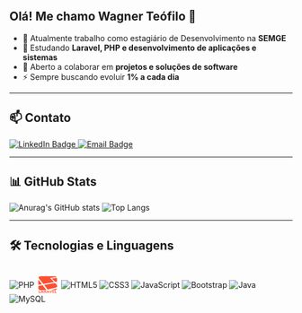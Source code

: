 ## Olá! Me chamo Wagner Teófilo 👋

- 🔭 Atualmente trabalho como estagiário de Desenvolvimento na **SEMGE**
- 🌱 Estudando **Laravel, PHP e desenvolvimento de aplicações e sistemas**
- 💬 Aberto a colaborar em **projetos e soluções de software**
- ⚡ Sempre buscando evoluir **1% a cada dia**

---

## 📫 Contato

<a href="https://www.linkedin.com/in/wagner-te%C3%B3filo-43959b2a2/" target="_blank">
  <img src="https://img.shields.io/badge/-LinkedIn-%230077B5?style=for-the-badge&logo=linkedin&logoColor=white" alt="LinkedIn Badge">
</a>
<a href="mailto:wagnerteofilo.dev@outlook.com" target="_blank">
  <img src="https://img.shields.io/badge/-Email-%23D14836?style=for-the-badge&logo=gmail&logoColor=white" alt="Email Badge">
</a>


---

## 📊 GitHub Stats

![Anurag's GitHub stats](https://github-readme-stats.vercel.app/api?username=WagnerT7&show_icons=true&theme=dark)
![Top Langs](https://github-readme-stats.vercel.app/api/top-langs/?username=WagnerT7&layout=compact&theme=dark)

---

## 🛠 Tecnologias e Linguagens

<div style="display: inline_block"><br>
  <img align="center" alt="PHP" height="30" width="40" src="https://cdn.jsdelivr.net/gh/devicons/devicon/icons/php/php-original.svg">
  <img align="center" alt="Laravel" height="30" width="40" src="https://raw.githubusercontent.com/devicons/devicon/master/icons/laravel/laravel-plain-wordmark.svg">
  <img align="center" alt="HTML5" height="30" width="40" src="https://cdn.jsdelivr.net/gh/devicons/devicon/icons/html5/html5-original.svg">
  <img align="center" alt="CSS3" height="30" width="40" src="https://cdn.jsdelivr.net/gh/devicons/devicon/icons/css3/css3-original.svg">
  <img align="center" alt="JavaScript" height="30" width="40" src="https://cdn.jsdelivr.net/gh/devicons/devicon/icons/javascript/javascript-original.svg">
  <img align="center" alt="Bootstrap" height="30" width="40" src="https://cdn.jsdelivr.net/gh/devicons/devicon/icons/bootstrap/bootstrap-plain.svg">
  <img align="center" alt="Java" height="30" width="40" src="https://cdn.jsdelivr.net/gh/devicons/devicon/icons/java/java-original.svg">
  <img align="center" alt="MySQL" height="30" width="40" src="https://cdn.jsdelivr.net/gh/devicons/devicon/icons/mysql/mysql-original.svg">
</div>

